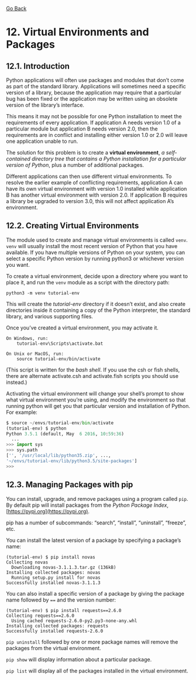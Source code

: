 [Go Back](./README.md)

# <a name="12"></a> 12. Virtual Environments and Packages

## <a name="12_1"></a> 12.1. Introduction

Python applications will often use packages and modules that don’t come as part of the standard library. Applications will sometimes need a specific version of a library, because the application may require that a particular bug has been fixed or the application may be written using an obsolete version of the library’s interface.

This means it may not be possible for one Python installation to meet the requirements of every application. If application A needs version 1.0 of a particular module but application B needs version 2.0, then the requirements are in conflict and installing either version 1.0 or 2.0 will leave one application unable to run.

The solution for this problem is to create a **virtual environment**, _a self-contained directory tree that contains a Python installation for a particular version of Python_, plus a number of additional packages.

Different applications can then use different virtual environments. To resolve the earlier example of conflicting requirements, application A can have its own virtual environment with version 1.0 installed while application B has another virtual environment with version 2.0. If application B requires a library be upgraded to version 3.0, this will not affect application A’s environment.

## <a name="12_2"></a> 12.2. Creating Virtual Environments

The module used to create and manage virtual environments is called ``venv``. ``venv`` will usually install the most recent version of Python that you have available. If you have multiple versions of Python on your system, you can select a specific Python version by running python3 or whichever version you want.

To create a virtual environment, decide upon a directory where you want to place it, and run the ``venv`` module as a script with the directory path:

```
python3 -m venv tutorial-env
```

This will create the _tutorial-env_ directory if it doesn’t exist, and also create directories inside it containing a copy of the Python interpreter, the standard library, and various supporting files.

Once you’ve created a virtual environment, you may activate it.

```
On Windows, run:
    tutorial-env\Scripts\activate.bat

On Unix or MacOS, run:
    source tutorial-env/bin/activate
```

(This script is written for the _bash shell_. If you use the csh or fish shells, there are alternate activate.csh and activate.fish scripts you should use instead.)

Activating the virtual environment will change your shell’s prompt to show what virtual environment you’re using, and modify the environment so that running python will get you that particular version and installation of Python. For example:

```python
$ source ~/envs/tutorial-env/bin/activate
(tutorial-env) $ python
Python 3.5.1 (default, May  6 2016, 10:59:36)
  ...
>>> import sys
>>> sys.path
['', '/usr/local/lib/python35.zip', ...,
'~/envs/tutorial-env/lib/python3.5/site-packages']
>>>
```

## <a name="12_3"></a> 12.3. Managing Packages with pip

You can install, upgrade, and remove packages using a program called ``pip``. By default pip will install packages from the _Python Package Index_, [https://pypi.org](https://pypi.org).

pip has a number of subcommands: “search”, “install”, “uninstall”, “freeze”, etc.

You can install the latest version of a package by specifying a package’s name:
```
(tutorial-env) $ pip install novas
Collecting novas
  Downloading novas-3.1.1.3.tar.gz (136kB)
Installing collected packages: novas
  Running setup.py install for novas
Successfully installed novas-3.1.1.3
```

You can also install a specific version of a package by giving the package name followed by ``==`` and the version number:
```
(tutorial-env) $ pip install requests==2.6.0
Collecting requests==2.6.0
  Using cached requests-2.6.0-py2.py3-none-any.whl
Installing collected packages: requests
Successfully installed requests-2.6.0
```

``pip uninstall`` followed by one or more package names will remove the packages from the virtual environment.

``pip show`` will display information about a particular package.

``pip list`` will display all of the packages installed in the virtual environment.
